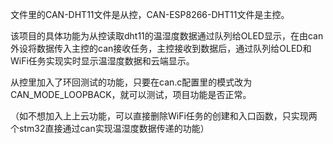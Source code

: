 文件里的CAN-DHT11文件是从控，CAN-ESP8266-DHT11文件是主控。

该项目的具体功能为从控读取dht11的温湿度数据通过队列给OLED显示，在由can外设将数据传入主控的can接收任务，主控接收到数据后，通过队列给OLED和WiFi任务实现实时显示温湿度数据和云端显示。

从控里加入了环回测试的功能，只要在can.c配置里的模式改为CAN_MODE_LOOPBACK，就可以测试，项目功能是否正常。

（如不想加入上上云功能，可以直接删除WiFi任务的创建和入口函数，只实现两个stm32直接通过can实现温湿度数据传递的功能）